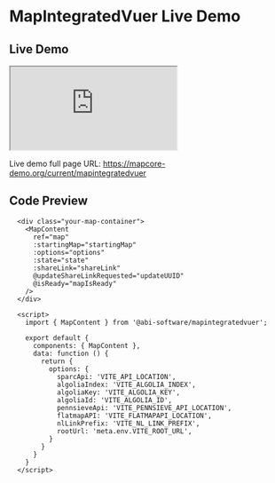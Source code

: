 # MapIntegratedVuer Live Demo

## Live Demo

<div class="demo-map-container">
  <div class="demo-map-container-inner">
    <ClientOnly>
      <iframe
        src="https://mapcore-demo.org/current/mapintegratedvuer/"
      >
      </iframe>
    </ClientOnly>
  </div>
</div>
<p>
  Live demo full page URL:
  <a href="https://mapcore-demo.org/current/mapintegratedvuer/" target="_blank">
  https://mapcore-demo.org/current/mapintegratedvuer
  </a>
</p>

<script setup>
  import './demo-styles.css'
</script>

## Code Preview

```js-vue
  <div class="your-map-container">
    <MapContent
      ref="map"
      :startingMap="startingMap"
      :options="options"
      :state="state"
      :shareLink="shareLink"
      @updateShareLinkRequested="updateUUID"
      @isReady="mapIsReady"
    />
  </div>

  <script>
    import { MapContent } from '@abi-software/mapintegratedvuer';

    export default {
      components: { MapContent },
      data: function () {
        return {
          options: {
            sparcApi: 'VITE_API_LOCATION',
            algoliaIndex: 'VITE_ALGOLIA_INDEX',
            algoliaKey: 'VITE_ALGOLIA_KEY',
            algoliaId: 'VITE_ALGOLIA_ID',
            pennsieveApi: 'VITE_PENNSIEVE_API_LOCATION',
            flatmapAPI: 'VITE_FLATMAPAPI_LOCATION',
            nlLinkPrefix: 'VITE_NL_LINK_PREFIX',
            rootUrl: 'meta.env.VITE_ROOT_URL',
          }
        }
      }
    }
  </script>
```